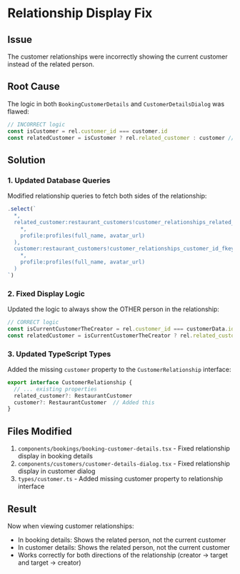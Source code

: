# Relationship Display Fix

## Issue
The customer relationships were incorrectly showing the current customer instead of the related person.

## Root Cause
The logic in both `BookingCustomerDetails` and `CustomerDetailsDialog` was flawed:
```typescript
// INCORRECT logic
const isCustomer = rel.customer_id === customer.id
const relatedCustomer = isCustomer ? rel.related_customer : customer // Shows current customer when isCustomer is false
```

## Solution

### 1. Updated Database Queries
Modified relationship queries to fetch both sides of the relationship:
```typescript
.select(`
  *,
  related_customer:restaurant_customers!customer_relationships_related_customer_id_fkey(
    *,
    profile:profiles(full_name, avatar_url)
  ),
  customer:restaurant_customers!customer_relationships_customer_id_fkey(
    *,
    profile:profiles(full_name, avatar_url)
  )
`)
```

### 2. Fixed Display Logic
Updated the logic to always show the OTHER person in the relationship:
```typescript
// CORRECT logic
const isCurrentCustomerTheCreator = rel.customer_id === customerData.id
const relatedCustomer = isCurrentCustomerTheCreator ? rel.related_customer : rel.customer
```

### 3. Updated TypeScript Types
Added the missing `customer` property to the `CustomerRelationship` interface:
```typescript
export interface CustomerRelationship {
  // ... existing properties
  related_customer?: RestaurantCustomer
  customer?: RestaurantCustomer  // Added this
}
```

## Files Modified
1. `components/bookings/booking-customer-details.tsx` - Fixed relationship display in booking details
2. `components/customers/customer-details-dialog.tsx` - Fixed relationship display in customer dialog
3. `types/customer.ts` - Added missing customer property to relationship interface

## Result
Now when viewing customer relationships:
- In booking details: Shows the related person, not the current customer
- In customer details: Shows the related person, not the current customer
- Works correctly for both directions of the relationship (creator → target and target → creator)
